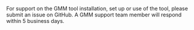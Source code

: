 For support on the GMM tool installation, set up or use of the tool, please submit an issue on GitHub. A GMM support team member will respond within 5 business days.